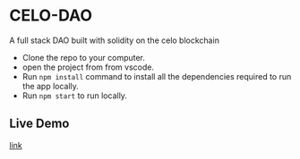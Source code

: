 # CELO-DAO

A full stack DAO built with solidity on the celo blockchain

- Clone the repo to your computer.
- open the project from from vscode.
- Run `npm install` command to install all the dependencies required to run the app locally.
- Run `npm start` to run locally.

## Live Demo

[link](https://rococo-malabi-21a086.netlify.app/)
